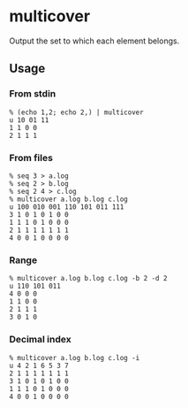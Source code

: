 # multicover

Output the set to which each element belongs.

## Usage

### From stdin

``` shell
% (echo 1,2; echo 2,) | multicover
u 10 01 11
1 1 0 0
2 1 1 1
```

### From files

``` shell
% seq 3 > a.log
% seq 2 > b.log
% seq 2 4 > c.log
% multicover a.log b.log c.log
u 100 010 001 110 101 011 111
3 1 0 1 0 1 0 0
1 1 1 0 1 0 0 0
2 1 1 1 1 1 1 1
4 0 0 1 0 0 0 0
```

### Range

``` shell
% multicover a.log b.log c.log -b 2 -d 2
u 110 101 011
4 0 0 0
1 1 0 0
2 1 1 1
3 0 1 0
```

### Decimal index

``` shell
% multicover a.log b.log c.log -i
u 4 2 1 6 5 3 7
2 1 1 1 1 1 1 1
3 1 0 1 0 1 0 0
1 1 1 0 1 0 0 0
4 0 0 1 0 0 0 0
```
